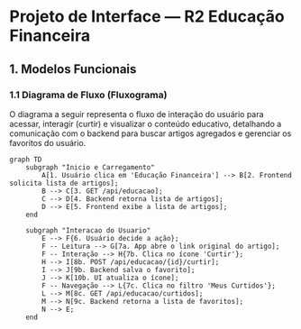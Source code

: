 # Projeto de Interface — R2 Educação Financeira

## 1. Modelos Funcionais

### 1.1 Diagrama de Fluxo (Fluxograma)

O diagrama a seguir representa o fluxo de interação do usuário para acessar, interagir (curtir) e visualizar o conteúdo educativo, detalhando a comunicação com o backend para buscar artigos agregados e gerenciar os favoritos do usuário.

```mermaid
graph TD
    subgraph "Inicio e Carregamento"
        A[1. Usuário clica em 'Educação Financeira'] --> B[2. Frontend solicita lista de artigos];
        B --> C[3. GET /api/educacao];
        C --> D[4. Backend retorna lista de artigos];
        D --> E[5. Frontend exibe a lista de artigos];
    end

    subgraph "Interacao do Usuario"
        E --> F{6. Usuário decide a ação};
        F -- Leitura --> G[7a. App abre o link original do artigo];
        F -- Interação --> H{7b. Clica no ícone 'Curtir'};
        H --> I[8b. POST /api/educacao/{id}/curtir];
        I --> J[9b. Backend salva o favorito];
        J --> K[10b. UI atualiza o ícone];
        F -- Navegação --> L{7c. Clica no filtro 'Meus Curtidos'};
        L --> M[8c. GET /api/educacao/curtidos];
        M --> N[9c. Backend retorna a lista de favoritos];
        N --> E;
    end